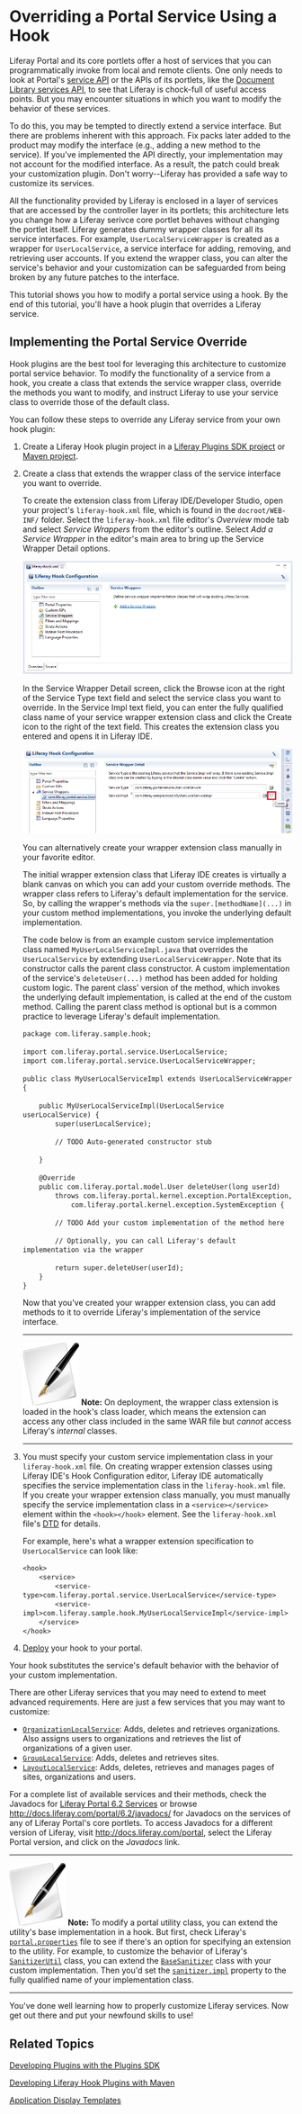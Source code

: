 # Overriding a Portal Service Using a Hook [](id=overriding-a-portal-service-using-a-hook)

Liferay Portal and its core portlets offer a host of services that you can
programmatically invoke from local and remote clients. One only needs to look at
Portal's [service API](http://docs.liferay.com/portal/6.2/javadocs/com/liferay/portal/service/package-summary.html)
or the APIs of its portlets, like the
[Document Library services API](http://docs.liferay.com/portal/6.2/javadocs/com/liferay/portlet/documentlibrary/service/package-summary.html),
to see that Liferay is chock-full of useful access points. But you may encounter
situations in which you want to modify the behavior of these services.  

To do this, you may be tempted to directly extend a service interface. But there
are problems inherent with this approach. Fix packs later added to the product
may modify the interface (e.g., adding a new method to the service). If you've
implemented the API directly, your implementation may not account for the
modified interface. As a result, the patch could break your customization
plugin. Don't worry--Liferay has provided a safe way to customize its services. 

All the functionality provided by Liferay is enclosed in a layer of services
that are accessed by the controller layer in its portlets; this architecture
lets you change how a Liferay serivce core portlet behaves without changing the
portlet itself. Liferay generates dummy wrapper classes for all its service
interfaces. For example, `UserLocalServiceWrapper` is created as a wrapper for
`UserLocalService`, a service interface for adding, removing, and retrieving
user accounts. If you extend the wrapper class, you can alter the service's
behavior and your customization can be safeguarded from being broken by any
future patches to the interface. 

This tutorial shows you how to modify a portal service using a hook. By the end
of this tutorial, you'll have a hook plugin that overrides a Liferay service. 

## Implementing the Portal Service Override

Hook plugins are the best tool for leveraging this architecture to customize
portal service behavior. To modify the functionality of a service from a hook,
you create a class that extends the service wrapper class, override the methods
you want to modify, and instruct Liferay to use your service class to override
those of the default class. 

You can follow these steps to override any Liferay service from your own
hook plugin: 

1.  Create a Liferay Hook plugin project in a
    [Liferay Plugins SDK project](/develop/tutorials/-/knowledge_base/creating-a-hook-project-in-the-plugins-sdk)
    or
    [Maven project](/develop/tutorials/-/knowledge_base/developing-liferay-hook-plugins-with-maven). 

2.  Create a class that extends the wrapper class of the service interface you
    want to override. 

    To create the extension class from Liferay IDE/Developer Studio, open your
    project's `liferay-hook.xml` file, which is found in the `docroot/WEB-INF/`
    folder. Select the `liferay-hook.xml` file editor's *Overview* mode tab and 
    select  *Service Wrappers* from the editor's outline. Select *Add a Service
    Wrapper* in the editor's main area to bring up the Service Wrapper Detail
    options. 

    ![Figure 1: Liferay IDE's Hook Configuration editor comes with custom service wrapper creation and editing capabilities.](../../images/hook-service-wrappers.png)

    In the Service Wrapper Detail screen, click the Browse icon at the right of
    the Service Type text field and select the service class you want to
    override. In the Service Impl text field, you can enter the fully qualified
    class name of your service wrapper extension class and click the Create icon
    to the right of the text field. This creates the extension class you entered
    and opens it in Liferay IDE. 

    ![Figure 2: Creating wrapper extensions is easy. You enter the name of your service implementation class and click the *Create* icon to create it for overriding the service.](../../images/hook-create-service-wrapper-impl.png)

    You can alternatively create your wrapper extension class manually in your
    favorite editor. 

    The initial wrapper extension class that Liferay IDE creates is virtually a
    blank canvas on which you can add your custom override methods. The wrapper
    class refers to Liferay's default implementation for the service. So, by
    calling the wrapper's methods via the `super.[methodName](...)` in your
    custom method implementations, you invoke the underlying default
    implementation. 

	The code below is from an example custom service implementation class named
    `MyUserLocalServiceImpl.java` that overrides the `UserLocalService` by
    extending `UserLocalServiceWrapper`. Note that its constructor calls the
    parent class constructor. A custom implementation of the service's
    `deleteUser(...)` method has been added for holding custom logic. The parent
    class' version of the method, which invokes the underlying default
    implementation, is called at the end of the custom method. Calling the
    parent class method is optional but is a common practice to leverage
    Liferay's default implementation. 

        package com.liferay.sample.hook;
        
        import com.liferay.portal.service.UserLocalService;
        import com.liferay.portal.service.UserLocalServiceWrapper;
        
        public class MyUserLocalServiceImpl extends UserLocalServiceWrapper {
        
            public MyUserLocalServiceImpl(UserLocalService userLocalService) {
                super(userLocalService);

                // TODO Auto-generated constructor stub
        
            }
        
            @Override
            public com.liferay.portal.model.User deleteUser(long userId)
                throws com.liferay.portal.kernel.exception.PortalException,
                    com.liferay.portal.kernel.exception.SystemException {
        
                // TODO Add your custom implementation of the method here
        
                // Optionally, you can call Liferay's default implementation via the wrapper
        
                return super.deleteUser(userId);
            }
        }

    Now that you've created your wrapper extension class, you can add methods to
    it to override Liferay's implementation of the service interface.  

    ---

    ![tip](../../images/tip-pen-paper.png) **Note:** On deployment, the wrapper
    class extension is loaded in the hook's class loader, which means the
    extension can access any other class included in the same WAR file but
    *cannot* access Liferay's *internal* classes.

    ---

2.  You must specify your custom service implementation class in your 
    `liferay-hook.xml` file. On creating wrapper extension classes using Liferay
    IDE's Hook Configuration editor, Liferay IDE automatically specifies the
    service implementation class in the `liferay-hook.xml` file. If you create
    your wrapper extension class manually, you must manually specify the service
    implementation class in a `<service></service>` element within the
    `<hook></hook>` element. See the `liferay-hook.xml` file's
    [DTD](http://www.liferay.com/dtd/liferay-hook_6_2_0.dtd) for details.  

    For example, here's what a wrapper extension specification to
    `UserLocalService` can look like: 

		<hook>
			<service>
				<service-type>com.liferay.portal.service.UserLocalService</service-type>
				<service-impl>com.liferay.sample.hook.MyUserLocalServiceImpl</service-impl>
			</service>
		</hook>

3.  [Deploy](/develop/tutorials/-/knowledge_base/deploying-plugins) your hook to
    your portal. 

Your hook substitutes the service's default behavior with the behavior of your
custom implementation. 

There are other Liferay services that you may need to extend to meet advanced
requirements. Here are just a few services that you may want to customize:

- [`OrganizationLocalService`](http://docs.liferay.com/portal/6.2/javadocs/com/liferay/portal/service/OrganizationLocalService.html):
  Adds, deletes and retrieves organizations. Also
  assigns users to organizations and retrieves the list of organizations of a
  given user. 
- [`GroupLocalService`](http://docs.liferay.com/portal/6.2/javadocs/com/liferay/portal/service/GroupLocalService.html):
  Adds, deletes and retrieves sites. 
- [`LayoutLocalService`](http://docs.liferay.com/portal/6.2/javadocs/com/liferay/portal/service/LayoutLocalService.html):
  Adds, deletes, retrieves and manages pages of sites, organizations and users. 

For a complete list of available services and their methods, check the Javadocs
for
[Liferay Portal 6.2 Services](http://docs.liferay.com/portal/6.2/javadocs/com/liferay/portal/service/package-summary.html)
or browse <http://docs.liferay.com/portal/6.2/javadocs/> for Javadocs on the
services of any of Liferay Portal's core portlets. To access Javadocs for a
different version of Liferay, visit <http://docs.liferay.com/portal>, select the
Liferay Portal version, and click on the *Javadocs* link. 

---

![Note](../../images/tip.png) **Note:** To modify a portal utility class, you can extend
the utility's base implementation in a hook. But first, check Liferay's
[`portal.properties`](http://docs.liferay.com/portal/6.2/propertiesdoc/portal.properties.html)
file to see if there's an option for specifying an extension to the utility. For
example, to customize the behavior of Liferay's 
[`SanitizerUtil`](http://docs.liferay.com/portal/6.2/javadocs/com/liferay/portal/kernel/sanitizer/SanitizerUtil.html)
class, you can extend the
[`BaseSanitizer`](http://docs.liferay.com/portal/6.2/javadocs-all/com/liferay/portal/kernel/sanitizer/BaseSanitizer.html)
class with your custom implementation. Then you'd set the
[`sanitizer.impl`](http://docs.liferay.com/portal/6.2/propertiesdoc/portal.properties.html#Sanitizer)
property to the fully qualified name of your implementation class.

---

You've done well learning how to properly customize Liferay services. Now get 
out there and put your newfound skills to use!

## Related Topics

<!-- Uncomment when the tutorial is available. Jim
[Override language.properties using a Hook](/develop/tutorials/-/knowledge_base/overriding-language-props-hook)
-->

[Developing Plugins with the Plugins SDK](/develop/tutorials/-/knowledge_base/plugins-sdk)

[Developing Liferay Hook Plugins with Maven](/develop/tutorials/-/knowledge_base/developing-liferay-hook-plugins-with-maven)

[Application Display Templates](/develop/tutorials/-/knowledge_base/application-display-templates)

